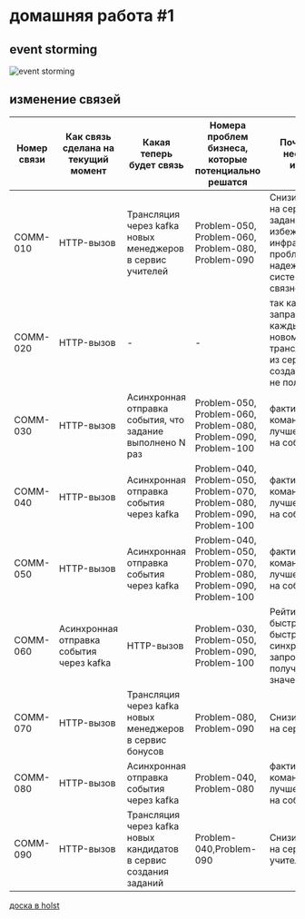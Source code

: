 # домашняя работа #1

## event storming

![event storming](/1/es.png)

## изменение связей

|Номер связи|Как связь сделана на текущий момент|Какая теперь будет связь|Номера проблем бизнеса, которые потенциально решатся|Почему связь необходимо изменить|
|-----------|-----------------------------------|------------------------|-------------------------------------|--------------------------------|
|COMM-010|HTTP-вызов|Трансляция через kafka новых менеджеров в сервис учителей|Problem-050, Problem-060, Problem-080, Problem-090|Снизит нагрузку на сервис заданий, поможет избежать инфраструктурных проблем, повысит надежность системы, снизит связность|
|COMM-020|HTTP-вызов|-|-|так как задание запрашивается каждый раз по новому, транслировать их из сервиса создания заданий не получится|
|COMM-030|HTTP-вызов|Асинхронная отправка события, что задание выполнено N раз|Problem-050, Problem-060, Problem-080, Problem-090, Problem-100| фактически это команда, в EDA лучше заменить на событие|
|COMM-040|HTTP-вызов|Асинхронная отправка события через kafka|Problem-040, Problem-050, Problem-070, Problem-080, Problem-090, Problem-100|фактически это команда, в EDA лучше заменить на событие|
|COMM-050|HTTP-вызов|Асинхронная отправка события через kafka|Problem-040, Problem-050, Problem-070, Problem-080, Problem-090, Problem-100|фактически это команда, в EDA лучше заменить на событие|
|COMM-060|Асинхронная отправка события через kafka|HTTP-вызов|Problem-030, Problem-050, Problem-090, Problem-100|Рейтинг меняется быстро, лучше быстро делать синхронный запрос на получение точного значения|
|COMM-070|HTTP-вызов|Трансляция через kafka новых менеджеров в сервис бонусов|Problem-080, Problem-090|Снизит нагрузку на сервис бонусов|
|COMM-080|HTTP-вызов|Асинхронная отправка события через kafka|Problem-040, Problem-080|фактически это команда, в EDA лучше заменить на событие|
|COMM-090|HTTP-вызов|Трансляция через kafka новых кандидатов в сервис создания заданий|Problem-040,Problem-090|Снизит нагрузку на сервис найма учителей|

[доска в holst](https://app.holst.so/share/b/b217d21c-2be0-4003-a2f4-4ce3e1252913)
